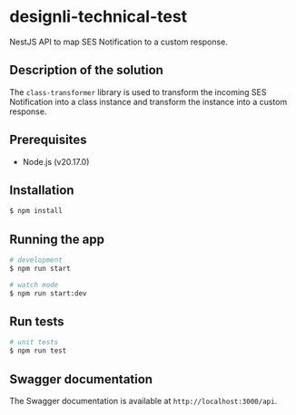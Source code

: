 # designli-technical-test

NestJS API to map SES Notification to a custom response.

## Description of the solution

The `class-transformer` library is used to transform the incoming SES Notification into a class instance and transform the instance into a custom response.

## Prerequisites

- Node.js (v20.17.0)

## Installation

```bash
$ npm install
```

## Running the app

```bash
# development
$ npm run start

# watch mode
$ npm run start:dev
```

## Run tests

```bash
# unit tests
$ npm run test
```

## Swagger documentation

The Swagger documentation is available at `http://localhost:3000/api`.


